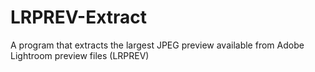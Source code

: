 # LRPREV-Extract
A program that extracts the largest JPEG preview available from Adobe Lightroom preview files (LRPREV)
